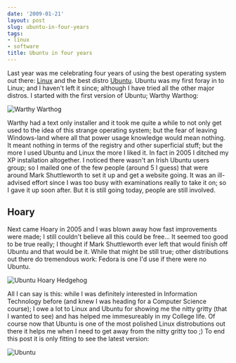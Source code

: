 ```yaml
---
date: '2009-01-21'
layout: post
slug: ubuntu-in-four-years
tags:
- linux
- software
title: Ubuntu in four years
---
```


Last year was me celebrating four years of using the best 
operating system out there: [Linux][] and the best distro 
[Ubuntu][]. Ubuntu was my first foray in to Linux; and I 
haven't left it since; although I have tried all the other 
major distros. I started with the first version of Ubuntu; 
Warthy Warthog:

![Warthy Warthog][WWPic] 

Warthy had a text only installer and it took me quite a while 
to not only get used to the idea of this strange operating 
system; but the fear of leaving Windows-land where all that 
power usage knowledge would mean nothing. It meant nothing 
in terms of the registry and other superficial stuff; but the 
more I used Ubuntu and Linux the more I liked it. In fact in 
2005 I ditched my XP installation altogether. I noticed there 
wasn't an Irish Ubuntu users group; so I mailed one of the 
few people (around 5 I guess) that were around Mark Shuttleworth 
to set it up and get a website going. It was an ill-advised 
effort since I was too busy with examinations really to take 
it on; so I gave it up soon after. But it is still going today, 
people are still involved.

## Hoary
Next came Hoary in 2005 and I was blown away how fast improvements 
were made; I still couldn't believe all this could be free... It 
seemed too good to be true really; I thought if Mark Shuttleworth 
ever left that would finish off Ubuntu and that would be it. While 
that might be still true; other distributions out there do 
tremendous work: Fedora is one I'd use if there were no Ubuntu.

![Ubuntu Hoary Hedgehog][HoaryPic] 

All I can say is this: while I was definitely interested in Information 
Technology before (and knew I was heading for a Computer Science 
course); I owe a lot to Linux and Ubuntu for showing me the nitty 
gritty (that I wanted to see) and has helped me immesureably in 
my College life. Of course now that Ubuntu is one of the most 
polished Linux distrobutions out there it helps me when I need to 
get away from the nitty gritty too ;) To end this post it is only 
fitting to see the latest version:

![Ubuntu][LatestUbuntuPic]

[Linux]: http://kernel.org/
[Ubuntu]: http://www.ubuntu.com/
[WWPic]: http://upload.wikimedia.org/wikipedia/en/thumb/d/d0/Ubuntu-desktop-2-410-20080706.png/180px-Ubuntu-desktop-2-410-20080706.png
[HoaryPic]: http://upload.wikimedia.org/wikipedia/en/thumb/2/20/Ubuntu-desktop-2-504-20080706.png/180px-Ubuntu-desktop-2-504-20080706.png
[LatestUbuntuPic]: http://upload.wikimedia.org/wikipedia/commons/thumb/5/5b/Ubuntu.png/180px-Ubuntu.png